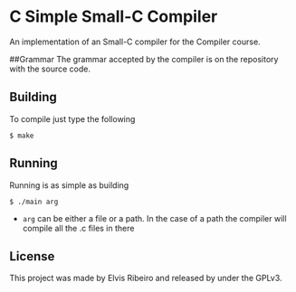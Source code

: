 # C Simple Small-C Compiler

An implementation of an Small-C compiler for the Compiler course.

##Grammar
The grammar accepted by the compiler is on the repository with the source code.

## Building
To compile just type the following

```Shell
$ make
```

## Running
Running is as simple as building
```Shell
$ ./main arg
```
- `arg` can be either a file or a path. In the case of a path the compiler will compile all the .c files in there


## License
This project was made by Elvis Ribeiro and released by under the GPLv3.